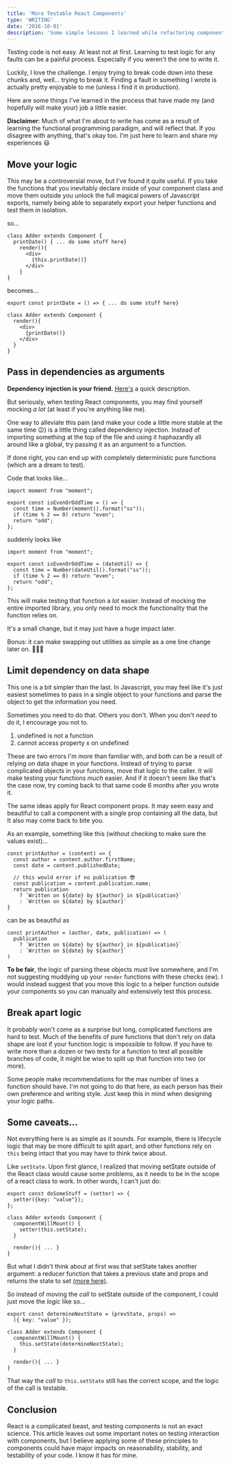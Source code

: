 ```yaml
---
title: 'More Testable React Components'
type: 'WRITING'
date: '2016-10-01'
description: 'Some simple lessons I learned while refactoring components for unit testing'
---
```


Testing code is not easy. At least not at first. Learning to test logic for any faults can be a painful process. Especially if you weren't the one to write it.

Luckily, I love the challenge. I enjoy trying to break code down into these chunks and, well... trying to break it. Finding a fault in something I wrote is actually pretty enjoyable to me (unless I find it in production).

Here are some things I've learned in the process that have made my (and hopefully will make your) job a little easier.

**Disclaimer**: Much of what I'm about to write has come as a result of learning the functional programming paradigm, and will reflect that. If you disagree with anything, that's okay too. I'm just here to learn and share my experiences 😃

## Move your logic

This may be a controversial move, but I've found it quite useful. If you take the functions that you inevitably declare inside of your component class and move them outside you unlock the full magical powers of Javascript exports, namely being able to separately export your helper functions and test them in isolation.

so...

```
class Adder extends Component {
  printDate() { ... do some stuff here}
    render(){
      <div>
        {this.printDate()}
      </div>
    }
}
```

becomes...

```
export const printDate = () => { ... do some stuff here}

class Adder extends Component {
  render(){
    <div>
      {printDate()}
    </div>
  }
}
```

## Pass in dependencies as arguments

**Dependency injection is your friend.** [Here's](http://krasimirtsonev.com/blog/article/Dependency-injection-in-JavaScript) a quick description.

But seriously, when testing React components, you may find yourself mocking _a lot_ (at least if you're anything like me).

One way to alleviate this pain (and make your code a little more stable at the same time 😉) is a little thing called dependency injection. Instead of importing something at the top of the file and using it haphazardly all around like a global, try passing it as an argument to a function.

If done right, you can end up with completely deterministic pure functions (which are a dream to test).

Code that looks like...

```
import moment from "moment";

export const isEvenOrOddTime = () => {
  const time = Number(moment().format("ss"));
  if (time % 2 == 0) return "even";
  return "odd";
};
```

suddenly looks like

```
import moment from "moment";

export const isEvenOrOddTime = (dateUtil) => {
  const time = Number(dateUtil().format("ss"));
  if (time % 2 == 0) return "even";
  return "odd";
};
```

This will make testing that function a _lot_ easier. Instead of mocking the entire imported library, you only need to mock the functionality that the function relies on.

It's a small change, but it may just have a huge impact later.

Bonus: it can make swapping out utilities as simple as a one line change later on. 💯💯💯

## Limit dependency on data shape

This one is a bit simpler than the last. In Javascript, you may feel like it's just easiest sometimes to pass in a single object to your functions and parse the object to get the information you need.

Sometimes you need to do that. Others you don't. When you don't _need_ to do it, I encourage you not to.

1.  undefined is not a function
2.  cannot access property x on undefined

These are two errors I'm more than familiar with, and both can be a result of relying on data shape in your functions. Instead of trying to parse complicated objects in your functions, move that logic to the caller. It will make testing your functions _much_ easier. And if it doesn't seem like that's the case now, try coming back to that same code 6 months after you wrote it.

The same ideas apply for React component props. It may seem easy and beautiful to call a component with a single prop containing all the data, but It also may come back to bite you.

As an example, something like this (without checking to make sure the values exist)...

```
const printAuthor = (content) => {
  const author = content.author.firstName;
  const date = content.publishedDate;

  // this would error if no publication 😎
  const publication = content.publication.name;
  return publication
    ? `Written on ${date} by ${author} in ${publication}`
    : `Written on ${date} by ${author}`
}
```

can be as beautiful as

```
const printAuthor = (author, date, publication) => (
  publication
    ? `Written on ${date} by ${author} in ${publication}`
    : `Written on ${date} by ${author}`
)
```

**To be fair**, the logic of parsing these objects must live somewhere, and I'm not suggesting muddying up your `render` functions with these checks (ew). I would instead suggest that you move this logic to a helper function outside your components so you can manually and extensively test this process.

## Break apart logic

It probably won't come as a surprise but long, complicated functions are hard to test. Much of the benefits of pure functions that don't rely on data shape are lost if your function logic is impossible to follow. If you have to write more than a dozen or two tests for a function to test all possible branches of code, it might be wise to split up that function into two (or more).

Some people make recommendations for the max number of lines a function should have. I'm not going to do that here, as each person has their own preference and writing style. Just keep this in mind when designing your logic paths.

## Some caveats...

Not everything here is as simple as it sounds. For example, there is lifecycle logic that may be more difficult to split apart, and other functions rely on `this` being intact that you may have to think twice about.

Like `setState`. Upon first glance, I realized that moving setState outside of the React class would cause some problems, as it needs to be in the scope of a react class to work. In other words, I can't just do:

```
export const doSomeStuff = (setter) => {
  setter({key: "value"});
};

class Adder extends Component {
  componentWillMount() {
    setter(this.setState);
  }

  render(){ ... }
}
```

But what I didn't think about at first was that setState takes another argument: a reducer function that takes a previous state and props and returns the state to set [(more here)](https://facebook.github.io/react/docs/react-component.html#setstate).

So instead of moving the _call_ to setState outside of the component, I could just move the _logic_ like so...

```
export const determineNextState = (prevState, props) =>
  ({ key: "value" });

class Adder extends Component {
  componentWillMount() {
    this.setState(determineNextState);
  }

  render(){ ... }
}
```

That way the _call_ to `this.setState` still has the correct scope, and the logic of the call is testable.

## Conclusion

React is a complicated beast, and testing components is not an exact science. This article leaves out some important notes on testing interaction with components, but I believe applying some of these principles to components could have major impacts on reasonability, stability, and testability of your code. I know it has for mine.
